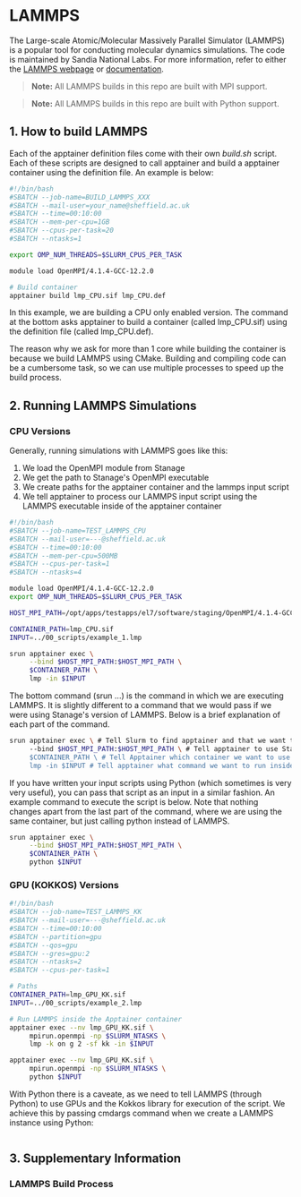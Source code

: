 # LAMMPS

The Large-scale Atomic/Molecular Massively Parallel Simulator (LAMMPS) is a popular tool for conducting molecular dynamics simulations. The code is maintained by Sandia National Labs. For more information, refer to either the [LAMMPS webpage](https://www.lammps.org/#gsc.tab=0) or [documentation](https://docs.lammps.org/).

> **Note:** All LAMMPS builds in this repo are built with MPI support.

> **Note:** All LAMMPS builds in this repo are built with Python support.

## 1. How to build LAMMPS

Each of the apptainer definition files come with their own *build.sh* script. Each of these scripts are designed to call apptainer and build a apptainer container using the definition file. An example is below:

```bash
#!/bin/bash
#SBATCH --job-name=BUILD_LAMMPS_XXX
#SBATCH --mail-user=your_name@sheffield.ac.uk
#SBATCH --time=00:10:00
#SBATCH --mem-per-cpu=1GB
#SBATCH --cpus-per-task=20
#SBATCH --ntasks=1

export OMP_NUM_THREADS=$SLURM_CPUS_PER_TASK

module load OpenMPI/4.1.4-GCC-12.2.0

# Build container
apptainer build lmp_CPU.sif lmp_CPU.def
```

In this example, we are building a CPU only enabled version. The command at the bottom asks apptainer to build a container (called lmp_CPU.sif) using the definition file (called lmp_CPU.def).

The reason why we ask for more than 1 core while building the container is because we build LAMMPS using CMake. Building and compiling code can be a cumbersome task, so we can use multiple processes to speed up the build process.

## 2. Running LAMMPS Simulations

### CPU Versions
Generally, running simulations with LAMMPS goes like this:

1) We load the OpenMPI module from Stanage
2) We get the path to Stanage's OpenMPI executable 
3) We create paths for the apptainer container and the lammps input script
4) We tell apptainer to process our LAMMPS input script using the LAMMPS executable inside of the apptainer container

```bash
#!/bin/bash
#SBATCH --job-name=TEST_LAMMPS_CPU
#SBATCH --mail-user=---@sheffield.ac.uk
#SBATCH --time=00:10:00
#SBATCH --mem-per-cpu=500MB
#SBATCH --cpus-per-task=1
#SBATCH --ntasks=4

module load OpenMPI/4.1.4-GCC-12.2.0
export OMP_NUM_THREADS=$SLURM_CPUS_PER_TASK

HOST_MPI_PATH=/opt/apps/testapps/el7/software/staging/OpenMPI/4.1.4-GCC-12.2.0

CONTAINER_PATH=lmp_CPU.sif
INPUT=../00_scripts/example_1.lmp

srun apptainer exec \
     --bind $HOST_MPI_PATH:$HOST_MPI_PATH \
     $CONTAINER_PATH \
     lmp -in $INPUT
```

The bottom command (srun ...) is the command in which we are executing LAMMPS. It is slightly different to a command that we would pass if we were using Stanage's version of LAMMPS. Below is a brief explanation of each part of the command.

```bash
srun apptainer exec \ # Tell Slurm to find apptainer and that we want to execute something
     --bind $HOST_MPI_PATH:$HOST_MPI_PATH \ # Tell apptainer to use Stanage's MPI
     $CONTAINER_PATH \ # Tell Apptainer which container we want to use
     lmp -in $INPUT # Tell apptainer what command we want to run inside of the container
```

If you have written your input scripts using Python (which sometimes is very very useful), you can pass that script as an input in a similar fashion. An example command to execute the script is below. Note that nothing changes apart from the last part of the command, where we are using the same container, but just calling python instead of LAMMPS.

```bash
srun apptainer exec \
     --bind $HOST_MPI_PATH:$HOST_MPI_PATH \
     $CONTAINER_PATH \
     python $INPUT
```

### GPU (KOKKOS) Versions

```bash
#!/bin/bash
#SBATCH --job-name=TEST_LAMMPS_KK
#SBATCH --mail-user=---@sheffield.ac.uk
#SBATCH --time=00:10:00
#SBATCH --partition=gpu
#SBATCH --qos=gpu
#SBATCH --gres=gpu:2
#SBATCH --ntasks=2
#SBATCH --cpus-per-task=1

# Paths
CONTAINER_PATH=lmp_GPU_KK.sif
INPUT=../00_scripts/example_2.lmp

# Run LAMMPS inside the Apptainer container
apptainer exec --nv lmp_GPU_KK.sif \
     mpirun.openmpi -np $SLURM_NTASKS \
     lmp -k on g 2 -sf kk -in $INPUT
```

```bash
apptainer exec --nv lmp_GPU_KK.sif \
     mpirun.openmpi -np $SLURM_NTASKS \
     python $INPUT
```

With Python there is a caveate, as we need to tell LAMMPS (through Python) to use GPUs and the Kokkos library for execution of the script. We achieve this by passing cmdargs command when we create a LAMMPS instance using Python:

```bash

```

## 3. Supplementary Information

### LAMMPS Build Process